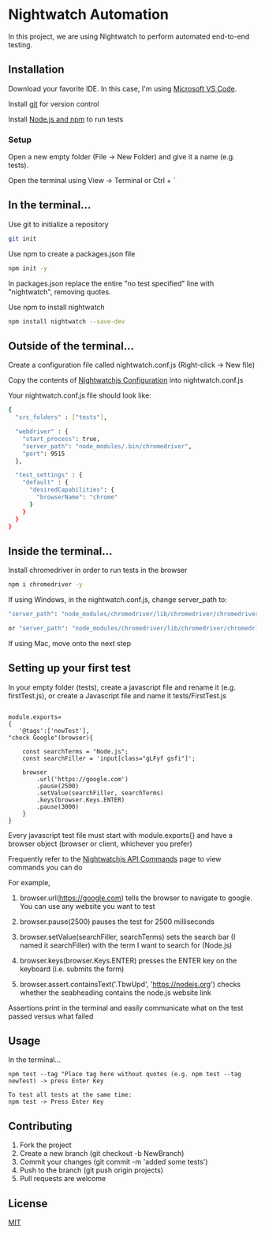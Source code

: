 # Nightwatch Automation

In this project, we are using Nightwatch to perform automated end-to-end testing.

## Installation

Download your favorite IDE. In this case, I'm using [Microsoft VS Code](https://code.visualstudio.com/download).

Install [git](https://git-scm.com/) for version control

Install [Node.js and npm](https://nodejs.org/en/) to run tests

### Setup
Open a new empty folder (File -> New Folder) and give it a name (e.g. tests).

Open the terminal using View -> Terminal or Ctrl + `

## In the terminal...

Use git to initialize a repository

```bash
git init
```

Use npm to create a packages.json file

```bash
npm init -y
```

In packages.json replace the entire "no test specified" line with "nightwatch", removing quotes.





Use npm to install nightwatch

```bash
npm install nightwatch --save-dev
```

## Outside of the terminal...

Create a configuration file called nightwatch.conf.js (Right-click -> New file)

Copy the contents of [Nightwatchjs Configuration](https://nightwatchjs.org/gettingstarted/configuration/) into nightwatch.conf.js


Your nightwatch.conf.js file should look like:
```bash
{
  "src_folders" : ["tests"],

  "webdriver" : {
    "start_process": true,
    "server_path": "node_modules/.bin/chromedriver",
    "port": 9515
  },

  "test_settings" : {
    "default" : {
      "desiredCapabilities": {
        "browserName": "chrome"
      }
    }
  }
}
```

## Inside the terminal...

Install chromedriver in order to run tests in the browser
```bash
npm i chromedriver -y
```



If using Windows, in the nightwatch.conf.js, change server_path to: 

```bash
"server_path": "node_modules/chromedriver/lib/chromedriver/chromedriver"

or "server_path": "node_modules/chromedriver/lib/chromedriver/chromedriver.exe"

```

If using Mac, move onto the next step




## Setting up your first test

In your empty folder (tests), create a javascript file and rename it (e.g. firstTest.js), or create a Javascript file and name it tests/FirstTest.js

``` Sample Layout

module.exports=
{
   '@tags':['newTest'],
"check Google"(browser){

    const searchTerms = "Node.js";
    const searchFiller = 'input[class="gLFyf gsfi"]';

    browser
        .url('https://google.com')
        .pause(2500)
        .setValue(searchFiller, searchTerms)
        .keys(browser.Keys.ENTER)
        .pause(3000)
    }
}
```

Every javascript test file must start with module.exports{} and have a browser object (browser or client, whichever you prefer)

Frequently refer to the [Nightwatchjs API Commands](https://nightwatchjs.org/api/commands/) page to view commands you can do

For example,

1. browser.url(https://google.com) tells the browser to navigate to google. You can use any website you want to test 

2. browser.pause(2500) pauses the test for 2500 milliseconds

3. browser.setValue(searchFiller, searchTerms) sets the search bar (I named it searchFiller) with the term I want to search for (Node.js)

4. browser.keys(browser.Keys.ENTER) presses the ENTER key on the keyboard (i.e. submits the form)

5. browser.assert.containsText('.TbwUpd', 'https://nodejs.org') checks whether the seabheading contains the node.js website link


Assertions print in the terminal and easily communicate what on the test passed versus what failed




## Usage
 In the terminal...
```
npm test --tag "Place tag here without quotes (e.g. npm test --tag newTest) -> press Enter Key

To test all tests at the same time:
npm test -> Press Enter Key
```


## Contributing
1. Fork the project
2. Create a new branch (git checkout -b NewBranch)
3. Commit your changes (git commit -m 'added some tests')
4. Push to the branch (git push origin projects)
5. Pull requests are welcome

## License
[MIT](https://choosealicense.com/licenses/mit/)